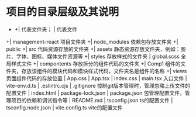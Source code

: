 # 项目的目录层级及其说明

- +| 代表文件夹； | 代表文件

+| management-react 项目文件夹
  +| node_modules 依赖包存放文件夹
  +| public
  +| src 代码资源存放的文件夹
  +| assets 静态资源存放文件夹，例如：图片、字体、图标、媒体文件资源等
    +| styles 存放样式的文件夹
      | global.scss 全局样式文件
  +| compontents 存放拆分的组件代码的文件夹
    +| Comp1 组件的文件夹，存放该组件的模块代码和模块样式代码，文件夹名是组件的名称
  +| views 页面组件代码的存放位置
   | App.css
   | App.tsx
   | index.css
   | main.tsx 入口文件
   | vite-env.d.ts
   | .eslintrc.cjs
   | .gitignore 控制git版本管理时，管理忽略上传文件的配置文件
   | index.html
   | package-lock.json
   | package.json 包管理配置文件，管理项目的依赖和调试指令等
   | README.md
   | tsconfig.json ts的配置文件
   | tsconfig.node.json
   | vite.config.ts vite的配置文件
